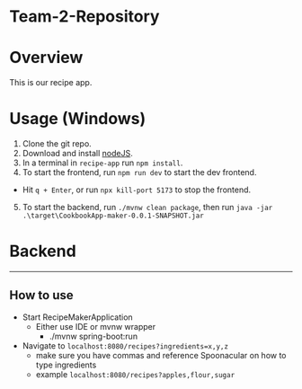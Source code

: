 # Team-2-Repository

# Overview
This is our recipe app.

# Usage (Windows)
1. Clone the git repo.
2. Download and install [nodeJS](https://nodejs.org/en/download/). 
2. In a terminal in `recipe-app` run `npm install`.
3. To start the frontend, run `npm run dev` to start the dev frontend.
  - Hit `q + Enter`, or run `npx kill-port 5173` to stop the frontend.
5. To start the backend, run `./mvnw clean package`, then run `java -jar .\target\CookbookApp-maker-0.0.1-SNAPSHOT.jar`

# Backend
---
## How to use
- Start RecipeMakerApplication
  - Either use IDE or mvnw wrapper
    - ./mvnw spring-boot:run
- Navigate to `localhost:8080/recipes?ingredients=x,y,z`
  - make sure you have commas and reference Spoonacular on how to type ingredients
  - example `localhost:8080/recipes?apples,flour,sugar`
